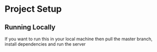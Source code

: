 # Project Setup
## Running Locally
If you want to run this in your local machine then pull the master branch, install dependencies and run the server
